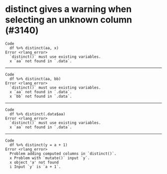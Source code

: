 # distinct gives a warning when selecting an unknown column (#3140)

    Code
      df %>% distinct(aa, x)
    Error <rlang_error>
      `distinct()` must use existing variables.
      x `aa` not found in `.data`.

---

    Code
      df %>% distinct(aa, bb)
    Error <rlang_error>
      `distinct()` must use existing variables.
      x `aa` not found in `.data`.
      x `bb` not found in `.data`.

---

    Code
      df %>% distinct(.data$aa)
    Error <rlang_error>
      `distinct()` must use existing variables.
      x `aa` not found in `.data`.

---

    Code
      df %>% distinct(y = a + 1)
    Error <rlang_error>
      Problem adding computed columns in `distinct()`.
      x Problem with `mutate()` input `y`.
      x object 'a' not found
      i Input `y` is `a + 1`.

